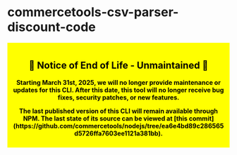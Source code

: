# commercetools-csv-parser-discount-code

<div style="background-color: yellow; color: black; padding: 10px; text-align: center; font-weight: bold;">
  <h2>🚨 Notice of End of Life - Unmaintained 🚨</h2>
  <p>
    Starting March 31st, 2025, we will no longer provide maintenance or updates for this CLI. After this date, this tool will no longer receive bug fixes, security patches, or new features.
  </p>
  <p>
    The last published version of this CLI will remain available through NPM. The last state of its source can be viewed at [this commit](https://github.com/commercetools/nodejs/tree/ea6e4bd89c286565d5726ffa7603ee1121a381bb).
  </p>
</div>
